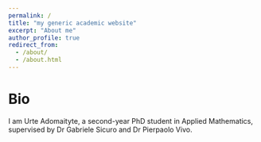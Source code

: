 ```yaml
---
permalink: /
title: "my generic academic website"
excerpt: "About me"
author_profile: true
redirect_from: 
  - /about/
  - /about.html
---
```

Bio
======
I am Urte Adomaityte, a second-year PhD student in Applied Mathematics, supervised by Dr Gabriele Sicuro and Dr Pierpaolo Vivo.

